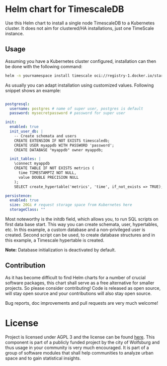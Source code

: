 # Helm chart for TimescaleDB
Use this Helm chart to install a single node TimescaleDB to a Kubernetes cluster. It does not aim for clustered/HA installations, just one TimeScale instance.

## Usage
Assuming you have a Kubernetes cluster configured, installation can then be done with the following command:

```bash
helm -n yournamespace install timescale oci://registry-1.docker.io/starwitorg/timescaledb-chart -f yourvalues.yaml
```

As usually you can adapt installation using customized values. Following snippet shows an example: 
```yaml

postgresql:
  username: postgres # name of super user, postgres is default
  password: mysecretpassword # password for super user

init:
  enabled: true
  init_user_db: |
    -- Create schemata and users
    CREATE EXTENSION IF NOT EXISTS timescaledb;
    CREATE USER myappdb WITH PASSWORD 'password';    
    CREATE DATABASE "myappdb" owner myappdb;

  init_tables: |  
    \connect myappdb
    CREATE TABLE IF NOT EXISTS metrics (
      time TIMESTAMPTZ NOT NULL,
      value DOUBLE PRECISION NULL
    );
    SELECT create_hypertable('metrics', 'time', if_not_exists => TRUE);

persistence:
  enabled: true
  size: 20Gi # request storage space from Kubernetes here
  storageClass: ""
```

Most noteworthy is the initdb field, which allows you, to run SQL scripts on first data base start. This way you can create schemata, user, hypertables, etc. In this example, a custom database and a non-privileged user is created. Second script can be used, to create database structures and in this example, a Timescale hypertable is created.

__Note:__ Database initialization is deactivated by default.

## Contribution

As it has become difficult to find Helm charts for a number of crucial software packages, this chart shall serve as a free alternative for smaller projects. So please consider contributing! Code is released as open source, will stay open source and your contributions will also stay open source.

Bug reports, doc improvements and pull requests are very much welcome!

# License
Project is licensed under AGPL 3 and the license can be found [here](https://github.com/starwit/Urbalytix/blob/main/LICENSE). This component is part of a publicly funded project by the city of Wolfsburg and thus usage in your community is very much encouraged. It is part of a group of software modules that shall help communities to analyze urban space and to gain statistical insights.

